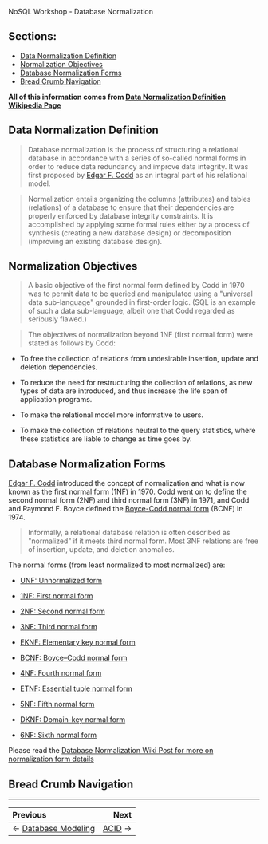 NoSQL Workshop - Database Normalization

## Sections:

* [Data Normalization Definition](#data-normalization-definition)
* [Normalization Objectives](#normalization-objectives)
* [Database Normalization Forms](#database-normalization-froms)
* [Bread Crumb Navigation](#bread-crumb-navigation)

**All of this information comes from [Data Normalization Definition Wikipedia Page](https://en.wikipedia.org/wiki/Database_normalization)**

## Data Normalization Definition 

> Database normalization is the process of structuring a relational database in accordance with a series of so-called normal forms in order to reduce data redundancy and improve data integrity. It was first proposed by [Edgar F. Codd](https://en.wikipedia.org/wiki/Edgar_F._Codd) as an integral part of his relational model.

> Normalization entails organizing the columns (attributes) and tables (relations) of a database to ensure that their dependencies are properly enforced by database integrity constraints. It is accomplished by applying some formal rules either by a process of synthesis (creating a new database design) or decomposition (improving an existing database design).

## Normalization Objectives 

> A basic objective of the first normal form defined by Codd in 1970 was to permit data to be queried and manipulated using a "universal data sub-language" grounded in first-order logic. (SQL is an example of such a data sub-language, albeit one that Codd regarded as seriously flawed.)

> The objectives of normalization beyond 1NF (first normal form) were stated as follows by Codd:

* To free the collection of relations from undesirable insertion, update and deletion dependencies.

* To reduce the need for restructuring the collection of relations, as new types of data are introduced, and thus increase the life span of application programs.

* To make the relational model more informative to users.

* To make the collection of relations neutral to the query statistics, where these statistics are liable to change as time goes by.

## Database Normalization Forms 

[Edgar F. Codd](https://en.wikipedia.org/wiki/Edgar_F._Codd) introduced the concept of normalization and what is now known as the first normal form (1NF) in 1970. Codd went on to define the second normal form (2NF) and third normal form (3NF) in 1971, and Codd and Raymond F. Boyce defined the [Boyce-Codd normal form](https://en.wikipedia.org/wiki/Boyce%E2%80%93Codd_normal_form) (BCNF) in 1974.

> Informally, a relational database relation is often described as "normalized" if it meets third normal form. Most 3NF relations are free of insertion, update, and deletion anomalies.

The normal forms (from least normalized to most normalized) are:

* [UNF: Unnormalized form](https://en.wikipedia.org/wiki/Unnormalized_form)

* [1NF: First normal form](https://en.wikipedia.org/wiki/First_normal_form)

* [2NF: Second normal form](https://en.wikipedia.org/wiki/Second_normal_form)

* [3NF: Third normal form](https://en.wikipedia.org/wiki/Third_normal_form)

* [EKNF: Elementary key normal form](https://en.wikipedia.org/wiki/Elementary_key_normal_form)

* [BCNF: Boyce–Codd normal form](https://en.wikipedia.org/wiki/Boyce%E2%80%93Codd_normal_form)

* [4NF: Fourth normal form](https://en.wikipedia.org/wiki/Fourth_normal_form)

* [ETNF: Essential tuple normal form](https://en.wikipedia.org/wiki/Essential_tuple_normal_form)

* [5NF: Fifth normal form](https://en.wikipedia.org/wiki/Fifth_normal_form)

* [DKNF: Domain-key normal form](https://en.wikipedia.org/wiki/Domain-key_normal_form)

* [6NF: Sixth normal form](https://en.wikipedia.org/wiki/Sixth_normal_form)

Please read the [Database Normalization Wiki Post for more on normalization form details](https://en.wikipedia.org/wiki/Database_normalization#Example_of_a_step_by_step_normalization)

## Bread Crumb Navigation
_________________________

Previous | Next
:------- | ---:
← [Database Modeling](./data-modeling.md) | [ACID](./acid.md) →
